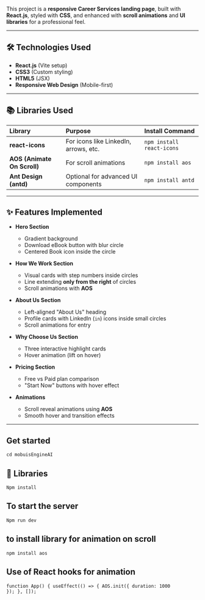 This project is a **responsive Career Services landing page**, built with **React.js**, styled with **CSS**, and enhanced with **scroll animations** and **UI libraries** for a professional feel.

---

## 🛠️ Technologies Used

- **React.js** (Vite setup)
- **CSS3** (Custom styling)
- **HTML5** (JSX)
- **Responsive Web Design** (Mobile-first)

---

## 📚 Libraries Used

| Library | Purpose | Install Command |
|:--------|:--------|:----------------|
| **react-icons** | For icons like LinkedIn, arrows, etc. | `npm install react-icons` |
| **AOS (Animate On Scroll)** | For scroll animations | `npm install aos` |
| **Ant Design (antd)** | Optional for advanced UI components | `npm install antd` |

---


## ✨ Features Implemented

- **Hero Section**
  - Gradient background
  - Download eBook button with blur circle
  - Centered Book icon inside the circle

- **How We Work Section**
  - Visual cards with step numbers inside circles
  - Line extending **only from the right** of circles
  - Scroll animations with **AOS**

- **About Us Section**
  - Left-aligned "About Us" heading
  - Profile cards with LinkedIn (`in`) icons inside small circles
  - Scroll animations for entry

- **Why Choose Us Section**
  - Three interactive highlight cards
  - Hover animation (lift on hover)

- **Pricing Section**
  - Free vs Paid plan comparison
  - "Start Now" buttons with hover effect

- **Animations**
  - Scroll reveal animations using **AOS**
  - Smooth hover and transition effects

---
## Get started

<code>cd mobuisEngineAI</code>
## 🚀 Libraries

<code>Npm install</code>
## To start the server
<code>Npm run dev</code> 
## to install library for animation on scroll
<code>npm install aos</code>

## Use of React hooks for animation
<code>function App() {
  useEffect(() => {
    AOS.init({ duration: 1000 });
  }, []);</code>

